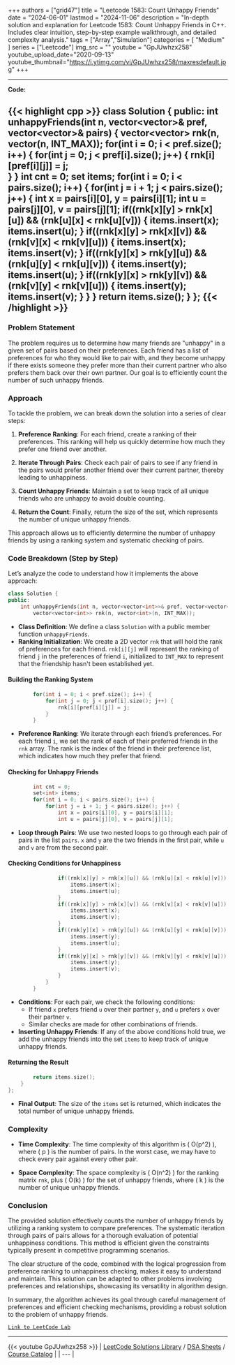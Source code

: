 
+++
authors = ["grid47"]
title = "Leetcode 1583: Count Unhappy Friends"
date = "2024-06-01"
lastmod = "2024-11-06"
description = "In-depth solution and explanation for Leetcode 1583: Count Unhappy Friends in C++. Includes clear intuition, step-by-step example walkthrough, and detailed complexity analysis."
tags = ["Array","Simulation"]
categories = [
    "Medium"
]
series = ["Leetcode"]
img_src = ""
youtube = "GpJUwhzx258"
youtube_upload_date="2020-09-13"
youtube_thumbnail="https://i.ytimg.com/vi/GpJUwhzx258/maxresdefault.jpg"
+++



---
**Code:**

{{< highlight cpp >}}
class Solution {
public:
    int unhappyFriends(int n, vector<vector<int>>& pref, vector<vector<int>>& pairs) {
        vector<vector<int>> rnk(n, vector<int>(n, INT_MAX));
        for(int i = 0; i < pref.size(); i++) {
            for(int j = 0; j < pref[i].size(); j++) {
                rnk[i][pref[i][j]] = j;                
            }
        }
        int cnt = 0;
        set<int> items;
        for(int i = 0; i < pairs.size(); i++) {
            for(int j = i + 1; j < pairs.size(); j++) {
                int x = pairs[i][0], y = pairs[i][1];
                int u = pairs[j][0], v = pairs[j][1];
                if((rnk[x][y] > rnk[x][u]) && (rnk[u][x] < rnk[u][v])) {
                    items.insert(x);
                    items.insert(u);
                }
                if((rnk[x][y] > rnk[x][v]) && (rnk[v][x] < rnk[v][u])) {
                    items.insert(x);
                    items.insert(v);
                }
                if((rnk[y][x] > rnk[y][u]) && (rnk[u][y] < rnk[u][v])) {
                    items.insert(y);
                    items.insert(u);
                }
                if((rnk[y][x] > rnk[y][v]) && (rnk[v][y] < rnk[v][u])) {
                    items.insert(y);
                    items.insert(v);
                }
            }
        }
        return items.size();
    }
};
{{< /highlight >}}
---

### Problem Statement

The problem requires us to determine how many friends are "unhappy" in a given set of pairs based on their preferences. Each friend has a list of preferences for who they would like to pair with, and they become unhappy if there exists someone they prefer more than their current partner who also prefers them back over their own partner. Our goal is to efficiently count the number of such unhappy friends.

### Approach

To tackle the problem, we can break down the solution into a series of clear steps:

1. **Preference Ranking**: For each friend, create a ranking of their preferences. This ranking will help us quickly determine how much they prefer one friend over another.

2. **Iterate Through Pairs**: Check each pair of pairs to see if any friend in the pairs would prefer another friend over their current partner, thereby leading to unhappiness.

3. **Count Unhappy Friends**: Maintain a set to keep track of all unique friends who are unhappy to avoid double counting.

4. **Return the Count**: Finally, return the size of the set, which represents the number of unique unhappy friends.

This approach allows us to efficiently determine the number of unhappy friends by using a ranking system and systematic checking of pairs.

### Code Breakdown (Step by Step)

Let’s analyze the code to understand how it implements the above approach:

```cpp
class Solution {
public:
    int unhappyFriends(int n, vector<vector<int>>& pref, vector<vector<int>>& pairs) {
        vector<vector<int>> rnk(n, vector<int>(n, INT_MAX));
```

- **Class Definition**: We define a class `Solution` with a public member function `unhappyFriends`.
- **Ranking Initialization**: We create a 2D vector `rnk` that will hold the rank of preferences for each friend. `rnk[i][j]` will represent the ranking of friend `j` in the preferences of friend `i`, initialized to `INT_MAX` to represent that the friendship hasn't been established yet.

#### Building the Ranking System

```cpp
        for(int i = 0; i < pref.size(); i++) {
            for(int j = 0; j < pref[i].size(); j++) {
                rnk[i][pref[i][j]] = j;                
            }
        }
```

- **Preference Ranking**: We iterate through each friend’s preferences. For each friend `i`, we set the rank of each of their preferred friends in the `rnk` array. The rank is the index of the friend in their preference list, which indicates how much they prefer that friend.

#### Checking for Unhappy Friends

```cpp
        int cnt = 0;
        set<int> items;
        for(int i = 0; i < pairs.size(); i++) {
            for(int j = i + 1; j < pairs.size(); j++) {
                int x = pairs[i][0], y = pairs[i][1];
                int u = pairs[j][0], v = pairs[j][1];
```

- **Loop through Pairs**: We use two nested loops to go through each pair of pairs in the list `pairs`. `x` and `y` are the two friends in the first pair, while `u` and `v` are from the second pair.

#### Checking Conditions for Unhappiness

```cpp
                if((rnk[x][y] > rnk[x][u]) && (rnk[u][x] < rnk[u][v])) {
                    items.insert(x);
                    items.insert(u);
                }
                if((rnk[x][y] > rnk[x][v]) && (rnk[v][x] < rnk[v][u])) {
                    items.insert(x);
                    items.insert(v);
                }
                if((rnk[y][x] > rnk[y][u]) && (rnk[u][y] < rnk[u][v])) {
                    items.insert(y);
                    items.insert(u);
                }
                if((rnk[y][x] > rnk[y][v]) && (rnk[v][y] < rnk[v][u])) {
                    items.insert(y);
                    items.insert(v);
                }
            }
        }
```

- **Conditions**: For each pair, we check the following conditions:
  - If friend `x` prefers friend `u` over their partner `y`, and `u` prefers `x` over their partner `v`.
  - Similar checks are made for other combinations of friends.
- **Inserting Unhappy Friends**: If any of the above conditions hold true, we add the unhappy friends into the set `items` to keep track of unique unhappy friends.

#### Returning the Result

```cpp
        return items.size();
    }
};
```

- **Final Output**: The size of the `items` set is returned, which indicates the total number of unique unhappy friends.

### Complexity

- **Time Complexity**: The time complexity of this algorithm is \( O(p^2) \), where \( p \) is the number of pairs. In the worst case, we may have to check every pair against every other pair.
  
- **Space Complexity**: The space complexity is \( O(n^2) \) for the ranking matrix `rnk`, plus \( O(k) \) for the set of unhappy friends, where \( k \) is the number of unique unhappy friends.

### Conclusion

The provided solution effectively counts the number of unhappy friends by utilizing a ranking system to compare preferences. The systematic iteration through pairs of pairs allows for a thorough evaluation of potential unhappiness conditions. This method is efficient given the constraints typically present in competitive programming scenarios.

The clear structure of the code, combined with the logical progression from preference ranking to unhappiness checking, makes it easy to understand and maintain. This solution can be adapted to other problems involving preferences and relationships, showcasing its versatility in algorithm design.

In summary, the algorithm achieves its goal through careful management of preferences and efficient checking mechanisms, providing a robust solution to the problem of unhappy friends.

[`Link to LeetCode Lab`](https://leetcode.com/problems/count-unhappy-friends/description/)

---
{{< youtube GpJUwhzx258 >}}
| [LeetCode Solutions Library](https://grid47.xyz/leetcode/) / [DSA Sheets](https://grid47.xyz/sheets/) / [Course Catalog](https://grid47.xyz/courses/) |
| --- |
